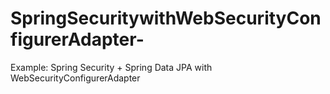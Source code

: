 # SpringSecuritywithWebSecurityConfigurerAdapter-
Example: Spring Security + Spring Data JPA with WebSecurityConfigurerAdapter 

